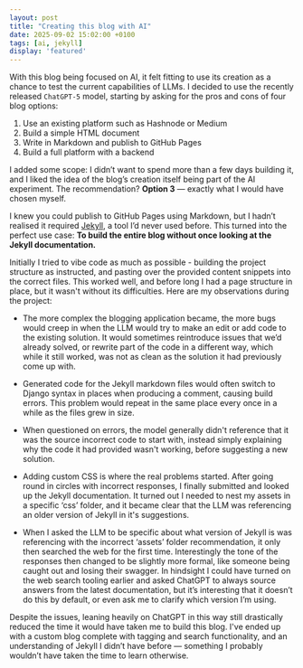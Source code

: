 ```yaml
---
layout: post
title: "Creating this blog with AI"
date: 2025-09-02 15:02:00 +0100
tags: [ai, jekyll]
display: 'featured'
---
```


With this blog being focused on AI, it felt fitting to use its creation as a chance to test the current capabilities of LLMs. I decided to use the recently released `ChatGPT-5` model, starting by asking for the pros and cons of four blog options:
	
1.	Use an existing platform such as Hashnode or Medium
2.	Build a simple HTML document
3.	Write in Markdown and publish to GitHub Pages
4.	Build a full platform with a backend

I added some scope: I didn’t want to spend more than a few days building it, and I liked the idea of the blog’s creation itself being part of the AI experiment. The recommendation? <b>Option 3</b> — exactly what I would have chosen myself.

I knew you could publish to GitHub Pages using Markdown, but I hadn’t realised it required <a href="https://jekyllrb.com/">Jekyll</a>, a tool I’d never used before. This turned into the perfect use case: <b>To build the entire blog without once looking at the Jekyll documentation.</b>

<!--end-preview-->

Initially I tried to vibe code as much as possible - building the project structure as instructed, and pasting over the provided content snippets into the correct files. This worked well, and before long I had a page structure in place, but it wasn't without its difficulties. Here are my observations during the project:
  
- The more complex the blogging application became, the more bugs would creep in when the LLM would try to make an edit or add code to the existing solution. It would sometimes reintroduce issues that we’d already solved, or rewrite part of the code in a different way, which while it still worked, was not as clean as the solution it had previously come up with.

- Generated code for the Jekyll markdown files would often switch to Django syntax in places when producing a comment, causing build errors. This problem would repeat in the same place every once in a while as the files grew in size.

- When questioned on errors, the model generally didn't reference that it was the source incorrect code to start with, instead simply explaining why the code it had provided wasn't working, before suggesting a new solution.

- Adding custom CSS is where the real problems started. After going round in circles with incorrect responses, I finally submitted and looked up the Jekyll documentation. It turned out I needed to nest my assets in a specific ‘css’ folder, and it became clear that the LLM was referencing an older version of Jekyll in it's suggestions.

- When I asked the LLM to be specific about what version of Jekyll is was referencing with the incorrect ‘assets’ folder recommendation, it only then searched the web for the first time. Interestingly the tone of the responses then changed to be slightly more formal, like someone being caught out and losing their swagger. In hindsight I could have turned on the web search tooling earlier and asked ChatGPT to always source answers from the latest documentation, but it’s interesting that it doesn’t do this by default, or even ask me to clarify which version I’m using.

Despite the issues, leaning heavily on ChatGPT in this way still drastically reduced the time it would have taken me to build this blog. I've ended up with a custom blog complete with tagging and search functionality, and an understanding of Jekyll I didn’t have before — something I probably wouldn’t have taken the time to learn otherwise. 







